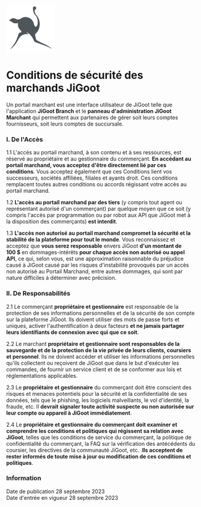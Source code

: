 <img src="https://github.com/Dlvnkenye/terms/blob/main/logo520.png" width="128" height="128">

# Conditions de sécurité des marchands JiGoot


Un portail marchant est une interface utilisateur de JiGoot telle que l'application **JiGoot Branch** et le **panneau d'administration JiGoot Marchant** qui permettent aux partenaires de gérer soit leurs comptes fournisseurs, soit leurs comptes de succursale.



### I. De l'Accès

1.1 L'accès au portail marchand, à son contenu et à ses ressources, est réservé au propriétaire et au gestionnaire du commerçant. **En accédant au portail marchand, vous acceptez d'être directement lié par ces conditions**. Vous acceptez également que ces Conditions lient vos successeurs, sociétés affiliées, filiales et ayants droit. Ces conditions remplacent toutes autres conditions ou accords régissant votre accès au portail marchand.

1.2 **L'accès au portail marchand par des tiers** (y compris tout agent ou représentant autorisé d'un commerçant) par quelque moyen que ce soit (y compris l'accès par programmation ou par robot aux API que JiGoot met à la disposition des commerçants) **est interdit**.

1.3 **L'accès non autorisé au portail marchand compromet la sécurité et la stabilité de la plateforme pour tout le monde**. Vous reconnaissez et acceptez que **vous serez responsable** envers JiGoot **d'un montant de 100 $** en dommages-intérêts **pour chaque accès non autorisé ou appel API**, ce qui, selon vous, est une approximation raisonnable du préjudice causé à JiGoot causé par les risques d'instabilité provoqués par un accès non autorisé au Portail Marchand, entre autres dommages, qui sont par nature difficiles à déterminer avec précision.



### II. De Responsabilités

2.1 Le commerçant **propriétaire et gestionnaire** est responsable de la protection de ses informations personnelles et de la sécurité de son compte sur la plateforme JiGoot. Ils doivent utiliser des mots de passe forts et uniques, activer l'authentification à deux facteurs **et ne jamais partager leurs identifiants de connexion avec qui que ce soit**.

2.2 Le marchant **propriétaire et gestionnaire sont responsables de la sauvegarde et de la protection de la vie privée de leurs clients, coursiers et personnel**. Ils ne doivent accéder et utiliser les informations personnelles qu'ils collectent ou reçoivent de JiGoot que dans le but d'exécuter les commandes, de fournir un service client et de se conformer aux lois et réglementations applicables.

2.3 Le **propriétaire et gestionnaire** du commerçant doit être conscient des risques et menaces potentiels pour la sécurité et la confidentialité de ses données, tels que le phishing, les logiciels malveillants, le vol d'identité, la fraude, etc. Il **devrait signaler toute activité suspecte ou non autorisée sur leur compte ou appareil à JiGoot immédiatement**.

2.4 Le **propriétaire et gestionnaire du commerçant doit examiner et comprendre les conditions et politiques qui régissent sa relation avec JiGoot**, telles que les conditions de service du commerçant, la politique de confidentialité du commerçant, la FAQ sur la vérification des antécédents du coursier, les directives de la communauté JiGoot, etc. .**Ils acceptent de rester informés de toute mise à jour ou modification de ces conditions et politiques**.



### Information

Date de publication 28 septembre 2023\
Date d'entrée en vigueur 28 septembre 2023
